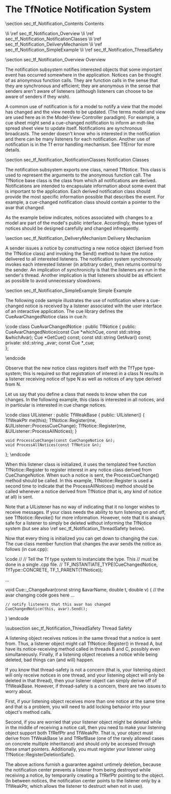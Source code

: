 # The TfNotice Notification System

\section sec_tf_Notification_Contents Contents

\li \ref sec_tf_Notification_Overview
\li \ref sec_tf_Notification_NotificationClasses
\li \ref sec_tf_Notification_DeliveryMechanism
\li \ref sec_tf_Notification_SimpleExample
\li \ref sec_tf_Notification_ThreadSafety

\section sec_tf_Notification_Overview Overview

The notification subsystem notifies interested objects that some important event has occurred somewhere in the application. Notices can be thought of as anonymous function calls.  They are function calls in the sense that they are synchronous and efficient; they are anonymous in the sense that senders aren't aware of listeners (although listeners can choose to be aware of senders if they wish). 

A common use of notification is for a model to notify a view that the model has changed and the view needs to be updated.  (The terms model and view are used here as in the Model-View-Controller paradigm).  For example, a cue sheet might send a cue-changed notification to inform an mdt-like spread sheet view to update itself.  Notifications are synchronous broadcasts.  The sender doesn't know who is interested in the notification and there can be many listeners for each notification.  Another use of notification is in the Tf error handling mechanism.  See TfError for more details.

\section sec_tf_Notification_NotificationClasses Notification Classes

The notification subsystem exports one class, named TfNotice.  This class is used to represent the arguments to the anonymous function call. The TfNotice base class is the class from which all notifications are derived.  Notifications are intended to encapsulate information about some event that is important to the application.  Each derived notification class should provide the most specific information possible that describes the event.  For example, a cue-changed notification class should contain a pointer to the avar that changed.

As the example below indicates, notices associated with changes to a model are part of the model's public interface.  Accordingly, these types of notices should be designed carefully and changed infrequently.

\section sec_tf_Notification_DeliveryMechanism Delivery Mechanism

A sender issues a notice by constructing a new notice object (derived from the TfNotice class) and invoking the Send() method to have the notice delivered to all interested listeners. The notification system synchronously invokes each interested listener (in arbitrary order), then returns control to the sender.  An implication of synchronicity is that the listeners are run in the sender's thread.  Another implication is that listeners should be as efficient as possible to avoid unnecessary slowdowns.

\section sec_tf_Notification_SimpleExample Simple Example

The following code sample illustrates the use of notification where a cue-changed notice is received by a listener associated with the user interface of an interactive application.  The cue library defines the CueAvarChangedNotice class in cue.h:

\code
class CueAvarChangedNotice : public TfNotice 
{
public:
    CueAvarChangedNotice(const Cue *whichCue, const std::string &whichAvar);
    Cue *GetCue() const;
    const std::string GetAvar() const;
private:
    std::string _avar;
    const Cue *_cue;    
};

\endcode

Observe that the new notice class registers itself with the TfType type-system; this is required so that registration of interest in a class N results in a listener receiving notice of type N as well as notices of any type derived from N.

Let us say that you define a class that needs to know when the cue changes. In the following example, this class is interested in all notices, and in particular is interested in cue change notices.

\code
class UIListener : public TfWeakBase 
{
public:
    UIListener() 
	{
        TfWeakPtr<UIListener> me(this);
        TfNotice::Register(me, &UIListener::ProcessCueChange);
        TfNotice::Register(me, &UIListener::ProcessAllNotices);
    }

    void ProcessCueChange(const CueChangeNotice &n);
    void ProcessAllNotices(const TfNotice &n);
};
\endcode

When this listener class is initialized, it uses the templated free function TfNotice::Register to register interest in any notice class derived from CueChangeNotice.  When such a notice is sent, the ProcessCueChange() method should be called. In this example, TfNotice::Register is used a second time to indicate that the ProcessAllNotices() method should be called whenever a notice derived from TfNotice (that is, any kind of notice at all) is sent.

Note that a UIListener has no way of indicating that it no longer wishes to receive messages.  If your class needs the ability to turn listening on and off, see TfNotice::Revoke() for more information.  However, note that it is always safe for a listener to simply be deleted without informing the TfNotice system (but see also \ref sec_tf_Notification_ThreadSafety below).

Now that every thing is initialized you can get down to changing the cue.  The cue class member function that changes the avar  sends the notice as follows (in cue.cpp):

\code
//
// Tell the Tf type system to instanciate the type. This
// must be done in a single .cpp file.
//
TF_INSTANTIATE_TYPE(CueChangedNotice, 
                     TfType::CONCRETE, TF_1_PARENT(TfNotice));

...

void
Cue::_ChangeAvar(const string &avarName, double t, double v)
{
    // the avar changing code goes here
    ...

    // notify listeners that this avar has changed
    CueChangedNotice(this, avar).Send();
}
\endcode

\subsection sec_tf_Notification_ThreadSafety Thread Safety

A listening object receives notices in the same thread that a notice is sent from.  Thus, a listener object might call TfNotice::Register() in thread A, but have its notice-receiving method called in threads B and C, possibly even simultaneously.  Finally, if a listening object receives a notice while being deleted, bad things can (and will) happen.

If you know that thread-safety is not a concern (that is, your listening object will only receive notices in one thread, and your listening object will only be deleted in that thread), then your listener object can simply derive off of TfWeakBase.  However, if thread-safety is a concern, there are two issues to worry about.

First, if your listening object receives more than one notice at the same time and that is a problem, you will need to add locking behavior into your object's method calls.

Second, if you are worried that your listener object might be deleted while in the middle of receiving a notice call, then you need to make your listening object support both TfRefPtr and TfWeakPtr.  That is, your object must derive from TfWeakBase \e and TfRefBase (one of the rarely allowed cases on concrete multiple inheritance) and should only be accessed through these smart pointers.  Additionally, you must register your listener using TfNotice::RegisterDeletionSafe().

The above actions furnish a guarantee against untimely deletion, because the notification center prevents a listener from being destroyed while receiving a notice, by temporarily creating a TfRefPtr pointing to the object.  (In between notices, the notification center points to the listener only by a TfWeakPtr, which allows the listener to destruct when not in use).
